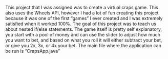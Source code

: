 This project that I was assigned was to create a virtual craps game. This also uses the Wheels API, however I had a lot of fun creating this project because it was one of the first “games” I ever created and I was extremely satisfied when it worked 100%. The goal of this project was to teach us about nested if/else statements. The game itself is pretty self explanatory, you start with a pool of money and can use the slider to adjust how much you want to bet, and based on what you roll it will either subtract your bet, or give you 2x, 3x, or 4x your bet. The main file where the application can be run is “CrapsApp.java”
